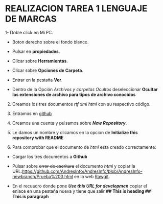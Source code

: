 # REALIZACION TAREA 1 LENGUAJE DE MARCAS #
1- Doble click en Mi PC.

  - Boton derecho sobre el fondo blanco.

  - Pulsar en **propiedades**.

  - Clicar sobre **Herramientas**.

  - Clicar sobre **Opciones de Carpeta**.

  - Entrar en la pestaña **Ver**.

  - Dentro de la Opción _Archivos y carpetas Ocultos_ deseleccionar **Ocultar las extensiones de archivo para tipos de archivo conocidos**

2. Creamos los tres documentos _rtf_ _xml_ _html_ con su respectivo código.

3. Entramos en [github](https://github.com)

4. Creamos una cuenta y pulsamos sobre **_New Repository_**.

5. Le damos un nombre y clicamos en la opcion de **Initialize this repository with README**

6. Para comprobar que el documento de _html_ esta creado correctamente:

  - Cargar los tres documentos a **Github**

  - Pulsar sobre ~~error de escritura~~ el documento _html_ y copiar la URL:https://github.com/AndresInfo/AndresInfo/blob/AndresInfo-newbranch/Prueba%203.html en la web [Rawgit](www.rawgit.com). 

  - En el recuadro donde pone **_Use this URL for developmen_** copiar el enlace en una pestaña nueva y tiene que salir **## This is heading ##** **This is paragraph**

